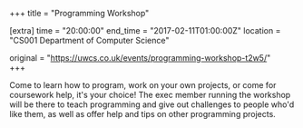 +++
title = "Programming Workshop"

[extra]
time = "20:00:00"
end_time = "2017-02-11T01:00:00Z"
location = "CS001 Department of Computer Science"

original = "https://uwcs.co.uk/events/programming-workshop-t2w5/"    
+++

Come to learn how to program, work on your own projects, or come for coursework help, it's your choice\! The exec member running the workshop will be there to teach programming and give out challenges to people who'd like them, as well as offer help and tips on other programming projects.

